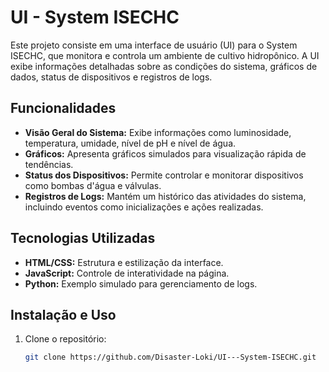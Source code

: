 # UI - System ISECHC

Este projeto consiste em uma interface de usuário (UI) para o System ISECHC, que monitora e controla um ambiente de cultivo hidropônico. A UI exibe informações detalhadas sobre as condições do sistema, gráficos de dados, status de dispositivos e registros de logs.

## Funcionalidades

- **Visão Geral do Sistema:** Exibe informações como luminosidade, temperatura, umidade, nível de pH e nível de água.
- **Gráficos:** Apresenta gráficos simulados para visualização rápida de tendências.
- **Status dos Dispositivos:** Permite controlar e monitorar dispositivos como bombas d'água e válvulas.
- **Registros de Logs:** Mantém um histórico das atividades do sistema, incluindo eventos como inicializações e ações realizadas.

## Tecnologias Utilizadas

- **HTML/CSS:** Estrutura e estilização da interface.
- **JavaScript:** Controle de interatividade na página.
- **Python:** Exemplo simulado para gerenciamento de logs.

## Instalação e Uso

1. Clone o repositório:

   ```bash
   git clone https://github.com/Disaster-Loki/UI---System-ISECHC.git
